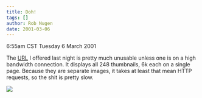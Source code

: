 ```yaml
---
title: Doh!
tags: []
author: Rob Nugen
date: 2001-03-06
---
```


<title></title>
<p class=date>6:55am CST Tuesday 6 March 2001</p>

<p>The <a
href="https://photomail.photoworks.com/sharing/album.asp?Key=7283496192300600">URL</a>
I offered last night is pretty much unusable unless one is on a high
bandwidth connection.  It displays all 248 thumbnails, 6k each on a
single page.  Because they are separate images, it takes at least that
mean HTTP requests, so the shit is pretty slow.</p>

<p><img src='/images/rob/wL-ROB.gif'/></p>

